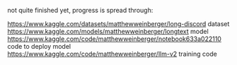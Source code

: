 not quite finished yet, progress is spread through:

https://www.kaggle.com/datasets/matthewweinberger/long-discord  dataset
https://www.kaggle.com/models/matthewweinberger/longtext        model
https://www.kaggle.com/code/matthewweinberger/notebook633a022110   code to deploy model
https://www.kaggle.com/code/matthewweinberger/llm-v2         training code
